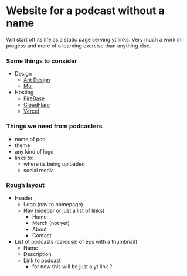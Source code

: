 # Website for a podcast without a name
Will start off its life as a static page serving yt links. Very much a work in progess and more of a learning exercise than anything else.

### Some things to consider 
- Design
    - [Ant Design](https://ant.design/)
    - [Mui](https://material-ui.com/)
- Hosting
    - [FireBase](https://reactrouter.com/)
    - [CloudFlare](https://www.cloudflare.com/)
    - [Vercel](https://vercel.com/)

### Things we need from podcasters
- name of pod
- theme
- any kind of logo 
- links to:
    - where its being uploaded
    - social media 

### Rough layout 
- Header
    - Logo (nav to homepage)
    - Nav (sidebar or just a list of links)
        - Home
        - Merch (not yet)
        - About
        - Contact
- List of podcasts (carousel of eps with a thumbnail)
    - Name
    - Description
    - Link to podcast
        - for now this will be just a yt link ? 